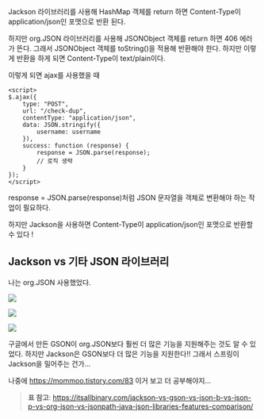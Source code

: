 Jackson 라이브러리를 사용해 HashMap 객체를 return 하면 Content-Type이 application/json인 포맷으로 반환 된다.

하지만 org.JSON 라이브러리를 사용해 JSONObject 객체를 return 하면 406 에러가 뜬다. 그래서 JSONObject 객체를 toString()을 적용해 반환해야 한다. 하지만 이렇게 반환을 하게 되면 Content-Type이 text/plain이다.

이렇게 되면 ajax를 사용했을 때
```
<script>
$.ajax({
    type: "POST",
    url: "/check-dup",
    contentType: "application/json",
    data: JSON.stringify({
        username: username
    }),
    success: function (response) {
        response = JSON.parse(response);
        // 로직 생략
    }
});
</script>
```

response = JSON.parse(response)처럼 JSON 문자열을 객체로 변환해야 하는 작업이 필요하다.

하지만 Jackson을 사용하면 Content-Type이 application/json인 포맷으로 반환할 수 있다 !

## Jackson vs 기타 JSON 라이브러리
나는 org.JSON 사용했었다.

![](https://images.velog.io/images/rudwnd33/post/81b29831-d1ab-4066-b92c-b7c8c676cd29/%E1%84%89%E1%85%B3%E1%84%8F%E1%85%B3%E1%84%85%E1%85%B5%E1%86%AB%E1%84%89%E1%85%A3%E1%86%BA%202021-11-23%20%E1%84%8B%E1%85%A9%E1%84%8C%E1%85%A5%E1%86%AB%202.22.02.png)

![](https://images.velog.io/images/rudwnd33/post/5605077b-c16e-4207-97c9-ad3e4be078d8/%E1%84%89%E1%85%B3%E1%84%8F%E1%85%B3%E1%84%85%E1%85%B5%E1%86%AB%E1%84%89%E1%85%A3%E1%86%BA%202021-11-23%20%E1%84%8B%E1%85%A9%E1%84%8C%E1%85%A5%E1%86%AB%202.22.29.png)

![](https://images.velog.io/images/rudwnd33/post/2023a071-75d3-4569-a9a2-d3e636d71f7c/%E1%84%89%E1%85%B3%E1%84%8F%E1%85%B3%E1%84%85%E1%85%B5%E1%86%AB%E1%84%89%E1%85%A3%E1%86%BA%202021-11-23%20%E1%84%8B%E1%85%A9%E1%84%8C%E1%85%A5%E1%86%AB%202.22.41.png)

구글에서 만든 GSON이 org.JSON보다 훨씬 더 많은 기능을 지원해주는 것도 알 수 있었다. 하지만 Jackson은 GSON보다 더 많은 기능을 지원한다!! 그래서 스프링이 Jackson을 밀어주는 건가...

나중에 https://mommoo.tistory.com/83 이거 보고 더 공부해야지...

> **표 참고**: https://itsallbinary.com/jackson-vs-gson-vs-json-b-vs-json-p-vs-org-json-vs-jsonpath-java-json-libraries-features-comparison/